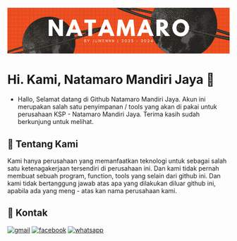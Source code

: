 ![Logo](https://raw.githubusercontent.com/NatamaroMandiriJaya/.github/main/profile/NMJ_BANNER.png)

# Hi. Kami, Natamaro Mandiri Jaya 👋

- Hallo, Selamat datang di Github Natamaro Mandiri Jaya. Akun ini merupakan salah satu penyimpanan / tools yang akan di pakai untuk perusahaan KSP - Natamaro Mandiri Jaya. Terima kasih sudah berkunjung untuk melihat.

## 🚀 Tentang Kami
Kami hanya perusahaan yang memanfaatkan teknologi untuk sebagai salah satu ketenagakerjaan tersendiri di perusahaan ini. Dan kami tidak pernah membuat sebuah program, function, tools yang selain dari github ini. Dan kami tidak bertanggung jawab atas apa yang dilakukan diluar github ini, apabila ada yang meng - atas kan nama perusahaan kami.

## 🔗 Kontak
[![gmail](https://img.shields.io/badge/Gmail-D14836?style=for-the-badge&logo=gmail&logoColor=white)](mailto:natamaro.backup@gmail.com)
[![facebook](https://img.shields.io/badge/Facebook-1877F2?style=for-the-badge&logo=facebook&logoColor=white)](https://www.facebook.com/natamaro.mandirijaya)
[![whatsapp](https://img.shields.io/badge/WhatsApp-25D366?style=for-the-badge&logo=whatsapp&logoColor=white)](https://wa.me/+62-822-1143-3527)
